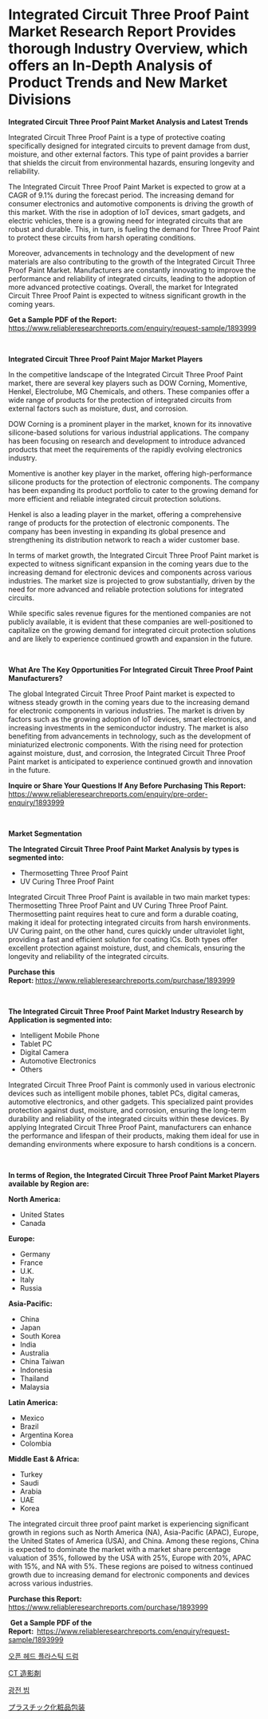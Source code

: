 <p><h1>Integrated Circuit Three Proof Paint Market Research Report Provides thorough Industry Overview, which offers an In-Depth Analysis of Product Trends and New Market Divisions</h1></p><p><strong>Integrated Circuit Three Proof Paint Market Analysis and Latest Trends</strong></p>
<p><p>Integrated Circuit Three Proof Paint is a type of protective coating specifically designed for integrated circuits to prevent damage from dust, moisture, and other external factors. This type of paint provides a barrier that shields the circuit from environmental hazards, ensuring longevity and reliability. </p><p>The Integrated Circuit Three Proof Paint Market is expected to grow at a CAGR of 9.1% during the forecast period. The increasing demand for consumer electronics and automotive components is driving the growth of this market. With the rise in adoption of IoT devices, smart gadgets, and electric vehicles, there is a growing need for integrated circuits that are robust and durable. This, in turn, is fueling the demand for Three Proof Paint to protect these circuits from harsh operating conditions.</p><p>Moreover, advancements in technology and the development of new materials are also contributing to the growth of the Integrated Circuit Three Proof Paint Market. Manufacturers are constantly innovating to improve the performance and reliability of integrated circuits, leading to the adoption of more advanced protective coatings. Overall, the market for Integrated Circuit Three Proof Paint is expected to witness significant growth in the coming years.</p></p>
<p><strong>Get a Sample PDF of the Report:&nbsp;</strong> <a href="https://www.reliableresearchreports.com/enquiry/request-sample/1893999">https://www.reliableresearchreports.com/enquiry/request-sample/1893999</a></p>
<p>&nbsp;</p>
<p><strong>Integrated Circuit Three Proof Paint Major Market Players</strong></p>
<p><p>In the competitive landscape of the Integrated Circuit Three Proof Paint market, there are several key players such as DOW Corning, Momentive, Henkel, Electrolube, MG Chemicals, and others. These companies offer a wide range of products for the protection of integrated circuits from external factors such as moisture, dust, and corrosion.</p><p>DOW Corning is a prominent player in the market, known for its innovative silicone-based solutions for various industrial applications. The company has been focusing on research and development to introduce advanced products that meet the requirements of the rapidly evolving electronics industry.</p><p>Momentive is another key player in the market, offering high-performance silicone products for the protection of electronic components. The company has been expanding its product portfolio to cater to the growing demand for more efficient and reliable integrated circuit protection solutions.</p><p>Henkel is also a leading player in the market, offering a comprehensive range of products for the protection of electronic components. The company has been investing in expanding its global presence and strengthening its distribution network to reach a wider customer base.</p><p>In terms of market growth, the Integrated Circuit Three Proof Paint market is expected to witness significant expansion in the coming years due to the increasing demand for electronic devices and components across various industries. The market size is projected to grow substantially, driven by the need for more advanced and reliable protection solutions for integrated circuits.</p><p>While specific sales revenue figures for the mentioned companies are not publicly available, it is evident that these companies are well-positioned to capitalize on the growing demand for integrated circuit protection solutions and are likely to experience continued growth and expansion in the future.</p></p>
<p>&nbsp;</p>
<p><strong>What Are The Key Opportunities For Integrated Circuit Three Proof Paint Manufacturers?</strong></p>
<p><p>The global Integrated Circuit Three Proof Paint market is expected to witness steady growth in the coming years due to the increasing demand for electronic components in various industries. The market is driven by factors such as the growing adoption of IoT devices, smart electronics, and increasing investments in the semiconductor industry. The market is also benefiting from advancements in technology, such as the development of miniaturized electronic components. With the rising need for protection against moisture, dust, and corrosion, the Integrated Circuit Three Proof Paint market is anticipated to experience continued growth and innovation in the future.</p></p>
<p><strong>Inquire or Share Your Questions If Any Before Purchasing This Report:</strong> <a href="https://www.reliableresearchreports.com/enquiry/pre-order-enquiry/1893999">https://www.reliableresearchreports.com/enquiry/pre-order-enquiry/1893999</a></p>
<p>&nbsp;</p>
<p><strong>Market Segmentation</strong></p>
<p><strong>The Integrated Circuit Three Proof Paint Market Analysis by types is segmented into:</strong></p>
<p><ul><li>Thermosetting Three Proof Paint</li><li>UV Curing Three Proof Paint</li></ul></p>
<p><p>Integrated Circuit Three Proof Paint is available in two main market types: Thermosetting Three Proof Paint and UV Curing Three Proof Paint. Thermosetting paint requires heat to cure and form a durable coating, making it ideal for protecting integrated circuits from harsh environments. UV Curing paint, on the other hand, cures quickly under ultraviolet light, providing a fast and efficient solution for coating ICs. Both types offer excellent protection against moisture, dust, and chemicals, ensuring the longevity and reliability of the integrated circuits.</p></p>
<p><strong>Purchase this Report:&nbsp;</strong><a href="https://www.reliableresearchreports.com/purchase/1893999">https://www.reliableresearchreports.com/purchase/1893999</a></p>
<p>&nbsp;</p>
<p><strong>The Integrated Circuit Three Proof Paint Market Industry Research by Application is segmented into:</strong></p>
<p><ul><li>Intelligent Mobile Phone</li><li>Tablet PC</li><li>Digital Camera</li><li>Automotive Electronics</li><li>Others</li></ul></p>
<p><p>Integrated Circuit Three Proof Paint is commonly used in various electronic devices such as intelligent mobile phones, tablet PCs, digital cameras, automotive electronics, and other gadgets. This specialized paint provides protection against dust, moisture, and corrosion, ensuring the long-term durability and reliability of the integrated circuits within these devices. By applying Integrated Circuit Three Proof Paint, manufacturers can enhance the performance and lifespan of their products, making them ideal for use in demanding environments where exposure to harsh conditions is a concern.</p></p>
<p>&nbsp;</p>
<p><strong>In terms of Region, the Integrated Circuit Three Proof Paint Market Players available by Region are:</strong></p>
<p>
    <p> <strong> North America: </strong>
        <ul>
            <li>United States</li>
            <li>Canada</li>
        </ul>
        </p> 
    <p> <strong> Europe: </strong>
        <ul>
            <li>Germany</li>
            <li>France</li>
            <li>U.K.</li>
            <li>Italy</li>
            <li>Russia</li>
        </ul>
        </p> 
    <p> <strong> Asia-Pacific: </strong>
        <ul>
            <li>China</li>
            <li>Japan</li>
            <li>South Korea</li>
            <li>India</li>
            <li>Australia</li>
            <li>China Taiwan</li>
            <li>Indonesia</li>
            <li>Thailand</li>
            <li>Malaysia</li>
        </ul>
        </p> 
    <p> <strong> Latin America: </strong>
        <ul>
            <li>Mexico</li>
            <li>Brazil</li>
            <li>Argentina Korea</li>
            <li>Colombia</li>
        </ul>
        </p> 
    <p> <strong> Middle East & Africa: </strong>
        <ul>
            <li>Turkey</li>
            <li>Saudi</li>
            <li>Arabia</li>
            <li>UAE</li>
            <li>Korea</li>
        </ul>
    </p>
    </p>
<p><p>The integrated circuit three proof paint market is experiencing significant growth in regions such as North America (NA), Asia-Pacific (APAC), Europe, the United States of America (USA), and China. Among these regions, China is expected to dominate the market with a market share percentage valuation of 35%, followed by the USA with 25%, Europe with 20%, APAC with 15%, and NA with 5%. These regions are poised to witness continued growth due to increasing demand for electronic components and devices across various industries.</p></p>
<p><strong>Purchase this Report: </strong><a href="https://www.reliableresearchreports.com/purchase/1893999">https://www.reliableresearchreports.com/purchase/1893999</a></p>
<p>&nbsp;<strong>Get a Sample PDF of the Report:&nbsp;&nbsp;</strong><a href="https://www.reliableresearchreports.com/enquiry/request-sample/1893999">https://www.reliableresearchreports.com/enquiry/request-sample/1893999</a></p>
<p><strong></strong></p>
<p><p><a href="https://medium.com/@mayekuhic00/2024%EB%85%84%EB%B6%80%ED%84%B0-2031%EB%85%84%EA%B9%8C%EC%A7%80%EC%9D%98-%EA%B8%B0%EA%B0%84-%EB%8F%99%EC%95%88-%EA%B0%9C%EB%B0%A9%ED%98%95-%ED%94%8C%EB%9D%BC%EC%8A%A4%ED%8B%B1-%EB%93%9C%EB%9F%BC-%EC%8B%9C%EC%9E%A5-%EB%B6%84%EC%84%9D-%EB%B0%8F-%ED%81%AC%EA%B8%B0-%EC%98%88%EC%B8%A1-c80d0d721882">오픈 헤드 플라스틱 드럼</a></p><p><a href="https://medium.com/@marcosoenrt565736/ct%E3%82%B3%E3%83%B3%E3%83%88%E3%83%A9%E3%82%B9%E3%83%88%E5%89%A4%E5%B8%82%E5%A0%B4%E5%88%86%E6%9E%90-%E3%81%9D%E3%81%AEcagr-%E5%B8%82%E5%A0%B4%E3%82%BB%E3%82%B0%E3%83%A1%E3%83%B3%E3%83%86%E3%83%BC%E3%82%B7%E3%83%A7%E3%83%B3-%E3%81%8A%E3%82%88%E3%81%B3%E3%82%B0%E3%83%AD%E3%83%BC%E3%83%90%E3%83%AB%E7%94%A3%E6%A5%AD%E6%A6%82%E8%A6%81-cef943268782">CT 造影剤</a></p><p><a href="https://medium.com/@darianswift1922_33282/%EC%82%AC%EC%A7%84%EC%A0%84%EA%B8%B0%EB%B9%94-%EC%8B%9C%EC%9E%A5-%EB%B6%84%EC%84%9D-cagr-%EC%8B%9C%EC%9E%A5-%EC%84%B8%EB%B6%84%ED%99%94-%EB%B0%8F-%EA%B8%80%EB%A1%9C%EB%B2%8C-%EC%82%B0%EC%97%85-%EA%B0%9C%EC%9A%94-cd61ad29d791">광전 빔</a></p><p><a href="https://medium.com/@mt14785/%E3%83%97%E3%83%A9%E3%82%B9%E3%83%81%E3%83%83%E3%82%AF%E5%8C%96%E7%B2%A7%E5%93%81%E3%83%91%E3%83%83%E3%82%B1%E3%83%BC%E3%82%B8%E5%B8%82%E5%A0%B4-2031%E5%B9%B4%E3%81%BE%E3%81%A7%E3%81%AE%E3%83%88%E3%83%AC%E3%83%B3%E3%83%89-%E4%BA%88%E6%B8%AC-%E7%AB%B6%E4%BA%89%E5%88%86%E6%9E%90-6abe995399e0">プラスチック化粧品包装</a></p></p>
